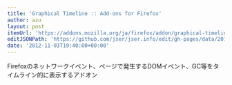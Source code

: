 ```yaml
---
title: 'Graphical Timeline :: Add-ons for Firefox'
author: azu
layout: post
itemUrl: 'https://addons.mozilla.org/ja/firefox/addon/graphical-timeline/'
editJSONPath: 'https://github.com/jser/jser.info/edit/gh-pages/data/2012/11/index.json'
date: '2012-11-03T19:40:00+00:00'
---
```

Firefoxのネットワークイベント、ページで発生するDOMイベント、GC等をタイムライン的に表示するアドオン
